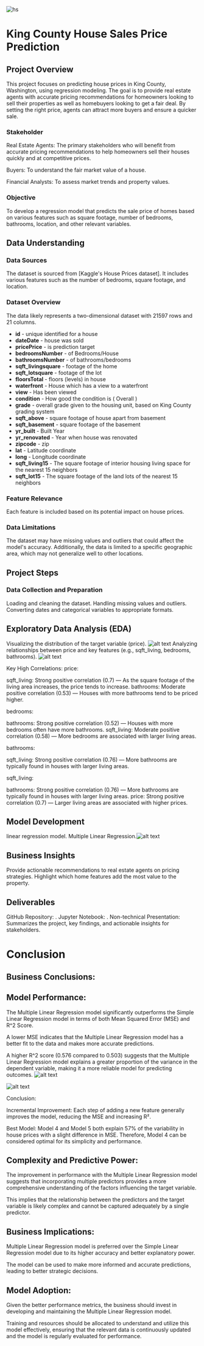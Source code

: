 
![hs](https://github.com/user-attachments/assets/fed54009-3979-44b0-a8a7-4c953624f672)

# King County House Sales Price Prediction
## Project Overview
This project focuses on predicting house prices in King County, Washington, using regression modeling. The goal is to provide real estate agents with accurate pricing recommendations for homeowners looking to sell their properties as well as homebuyers looking to get a fair deal. By setting the right price, agents can attract more buyers and ensure a quicker sale.

### Stakeholder


Real Estate Agents: The primary stakeholders who will benefit from accurate pricing recommendations to help homeowners sell their houses quickly and at competitive prices.


Buyers: To understand the fair market value of a house.



Financial Analysts: To assess market trends and property values.



### Objective


To develop a regression model that predicts the sale price of homes based on various features such as square footage, number of bedrooms, bathrooms, location, and other relevant variables.


## Data Understanding


### Data Sources


The dataset is sourced from [Kaggle's House Prices dataset]. It includes various features such as the number of bedrooms, square footage, and location.


### Dataset Overview

The data likely represents a two-dimensional dataset with 21597 rows and 21 columns.


* **id** - unique identified for a house
* **dateDate** - house was sold
* **pricePrice** -  is prediction target
* **bedroomsNumber** -  of Bedrooms/House
* **bathroomsNumber** -  of bathrooms/bedrooms
* **sqft_livingsquare** -  footage of the home
* **sqft_lotsquare** -  footage of the lot
* **floorsTotal** -  floors (levels) in house
* **waterfront** - House which has a view to a waterfront
* **view** - Has been viewed
* **condition** - How good the condition is ( Overall )
* **grade** - overall grade given to the housing unit, based on King County grading system
* **sqft_above** - square footage of house apart from basement
* **sqft_basement** - square footage of the basement
* **yr_built** - Built Year
* **yr_renovated** - Year when house was renovated
* **zipcode** - zip
* **lat** - Latitude coordinate
* **long** - Longitude coordinate
* **sqft_living15** - The square footage of interior housing living space for the nearest 15 neighbors
* **sqft_lot15** - The square footage of the land lots of the nearest 15 neighbors



### Feature Relevance
Each feature is included based on its potential impact on house prices. 

### Data Limitations
The dataset may have missing values and outliers that could affect the model's accuracy. Additionally, the data is limited to a specific geographic area, which may not generalize well to other locations.

## Project Steps
### Data Collection and Preparation

Loading and cleaning the dataset.
Handling missing values and outliers.
Converting dates and categorical variables to appropriate formats.


## Exploratory Data Analysis (EDA)

Visualizing the distribution of the target variable (price).
![alt text](download-1.png)
Analyzing relationships between price and key features (e.g., sqft_living, bedrooms, bathrooms).
![alt text](download-2.png)

Key High Correlations:
price:

sqft_living: Strong positive correlation (0.7) — As the square footage of the living area increases, the price tends to increase. bathrooms: Moderate positive correlation (0.53) — Houses with more bathrooms tend to be priced higher.

bedrooms:

bathrooms: Strong positive correlation (0.52) — Houses with more bedrooms often have more bathrooms. sqft_living: Moderate positive correlation (0.58) — More bedrooms are associated with larger living areas.

bathrooms:

sqft_living: Strong positive correlation (0.76) — More bathrooms are typically found in houses with larger living areas.

sqft_living:

bathrooms: Strong positive correlation (0.76) — More bathrooms are typically found in houses with larger living areas. price: Strong positive correlation (0.7) — Larger living areas are associated with higher prices.


## Model Development

linear regression model.
Multiple Linear Regression.![alt text](download.png)


## Business Insights

Provide actionable recommendations to real estate agents on pricing strategies.
Highlight which home features add the most value to the property.


## Deliverables
GitHub Repository: .
Jupyter Notebook: .
Non-technical Presentation: Summarizes the project, key findings, and actionable insights for stakeholders.


# Conclusion

## **Business Conclusions:**


## **Model Performance:**

The Multiple Linear Regression model significantly outperforms the Simple Linear Regression model in terms of both Mean Squared Error (MSE) and R^2 Score.

A lower MSE indicates that the Multiple Linear Regression model has a better fit to the data and makes more accurate predictions.

A higher R^2 score (0.576 compared to 0.503) suggests that the Multiple Linear Regression model explains a greater proportion of the variance in the dependent variable, making it a more reliable model for predicting outcomes.
![alt text](download-3.png)

![alt text](download-4.png)

Conclusion:

Incremental Improvement: Each step of adding a new feature generally improves the model, reducing the MSE and increasing R².

Best Model: Model 4 and Model 5 both explain 57% of the variability in house prices with a slight difference in MSE. Therefore, Model 4 can be considered optimal for its simplicity and performance.


## **Complexity and Predictive Power:**


The improvement in performance with the Multiple Linear Regression model suggests that incorporating multiple predictors provides a more comprehensive understanding of the factors influencing the target variable.

This implies that the relationship between the predictors and the target variable is likely complex and cannot be captured adequately by a single predictor.



## **Business Implications:**

Multiple Linear Regression model is preferred over the Simple Linear Regression model due to its higher accuracy and better explanatory power.

The model can be used to make more informed and accurate predictions, leading to better strategic decisions.



## **Model Adoption:**

Given the better performance metrics, the business should invest in developing and maintaining the Multiple Linear Regression model.

Training and resources should be allocated to understand and utilize this model effectively, ensuring that the relevant data is continuously updated and the model is regularly evaluated for performance.

